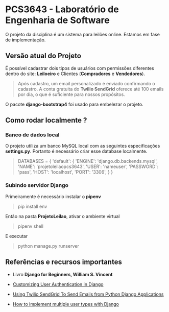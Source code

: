 # PCS3643 - Laboratório de Engenharia de Software

O projeto da disciplina é um sistema para leilões online. Estamos em fase de implementação.

## Versão atual do Projeto

É possível cadastrar dois tipos de usuários com permissões diferentes dentro do site: **Leiloeiro** e Clientes (**Compradores** e **Vendedores**).

> Após cadastro, um email personalizado é enviado confirmando o cadastro. A conta gratuita do **Twilio SendGrid** oferece até 100 emails por dia, o que é suficiente para nossos propósitos.

O pacote **django-bootstrap4** foi usado para embelezar o projeto.

## Como rodar localmente ?

### Banco de dados local

O projeto utiliza um banco MySQL local com as seguintes especificações **settings.py**. Portanto é necessário criar esse database localmente.

>DATABASES = {
    'default': {
        'ENGINE': 'django.db.backends.mysql',
        'NAME': 'projetoleilaopcs3643',
        'USER': 'nameuser',
        'PASSWORD': 'pass',
        'HOST': 'localhost',
        'PORT': '3306',
    }
}

### Subindo servidor Django

Primeiramente é necessário instalar o **pipenv**

> pip install env

Então na pasta **ProjetoLeilao**, ativar o ambiente virtual

> pipenv shell

E executar

>python manage.py runserver

## Referências e recursos importantes

- Livro **Django for Beginners, William S. Vincent**

- [Customizing User Authentication in Django](https://docs.djangoproject.com/en/3.2/topics/auth/customizing/) 

- [Using Twilio SendGrid To Send Emails from Python Django Applications](https://www.twilio.com/blog/using-twilio-sendgrid-send-emails-python-django)

- [How to implement multiple user types with Django](https://simpleisbetterthancomplex.com/tutorial/2018/01/18/how-to-implement-multiple-user-types-with-django.html)